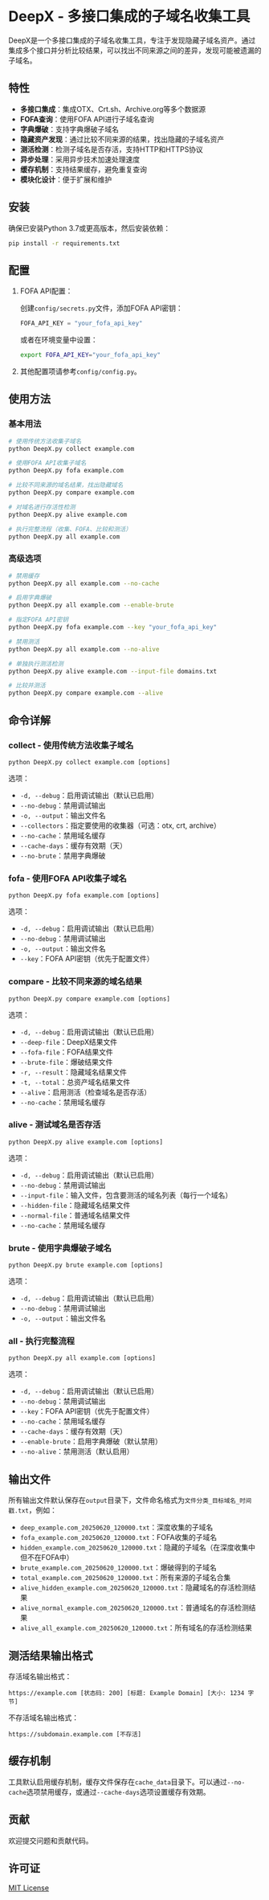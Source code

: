 # DeepX - 多接口集成的子域名收集工具

DeepX是一个多接口集成的子域名收集工具，专注于发现隐藏子域名资产。通过集成多个接口并分析比较结果，可以找出不同来源之间的差异，发现可能被遗漏的子域名。

## 特性

- **多接口集成**：集成OTX、Crt.sh、Archive.org等多个数据源
- **FOFA查询**：使用FOFA API进行子域名查询
- **字典爆破**：支持字典爆破子域名
- **隐藏资产发现**：通过比较不同来源的结果，找出隐藏的子域名资产
- **测活检测**：检测子域名是否存活，支持HTTP和HTTPS协议
- **异步处理**：采用异步技术加速处理速度
- **缓存机制**：支持结果缓存，避免重复查询
- **模块化设计**：便于扩展和维护

## 安装

确保已安装Python 3.7或更高版本，然后安装依赖：

```bash
pip install -r requirements.txt
```

## 配置

1. FOFA API配置：

   创建`config/secrets.py`文件，添加FOFA API密钥：

   ```python
   FOFA_API_KEY = "your_fofa_api_key"
   ```

   或者在环境变量中设置：

   ```bash
   export FOFA_API_KEY="your_fofa_api_key"
   ```

2. 其他配置项请参考`config/config.py`。

## 使用方法

### 基本用法

```bash
# 使用传统方法收集子域名
python DeepX.py collect example.com

# 使用FOFA API收集子域名
python DeepX.py fofa example.com

# 比较不同来源的域名结果，找出隐藏域名
python DeepX.py compare example.com

# 对域名进行存活性检测
python DeepX.py alive example.com

# 执行完整流程（收集、FOFA、比较和测活）
python DeepX.py all example.com
```

### 高级选项

```bash
# 禁用缓存
python DeepX.py all example.com --no-cache

# 启用字典爆破
python DeepX.py all example.com --enable-brute

# 指定FOFA API密钥
python DeepX.py fofa example.com --key "your_fofa_api_key"

# 禁用测活
python DeepX.py all example.com --no-alive

# 单独执行测活检测
python DeepX.py alive example.com --input-file domains.txt

# 比较并测活
python DeepX.py compare example.com --alive
```

## 命令详解

### collect - 使用传统方法收集子域名

```
python DeepX.py collect example.com [options]
```

选项：
- `-d, --debug`：启用调试输出（默认已启用）
- `--no-debug`：禁用调试输出
- `-o, --output`：输出文件名
- `--collectors`：指定要使用的收集器（可选：otx, crt, archive）
- `--no-cache`：禁用域名缓存
- `--cache-days`：缓存有效期（天）
- `--no-brute`：禁用字典爆破

### fofa - 使用FOFA API收集子域名

```
python DeepX.py fofa example.com [options]
```

选项：
- `-d, --debug`：启用调试输出（默认已启用）
- `--no-debug`：禁用调试输出
- `-o, --output`：输出文件名
- `--key`：FOFA API密钥（优先于配置文件）

### compare - 比较不同来源的域名结果

```
python DeepX.py compare example.com [options]
```

选项：
- `-d, --debug`：启用调试输出（默认已启用）
- `--deep-file`：DeepX结果文件
- `--fofa-file`：FOFA结果文件
- `--brute-file`：爆破结果文件
- `-r, --result`：隐藏域名结果文件
- `-t, --total`：总资产域名结果文件
- `--alive`：启用测活（检查域名是否存活）
- `--no-cache`：禁用域名缓存

### alive - 测试域名是否存活

```
python DeepX.py alive example.com [options]
```

选项：
- `-d, --debug`：启用调试输出（默认已启用）
- `--no-debug`：禁用调试输出
- `--input-file`：输入文件，包含要测活的域名列表（每行一个域名）
- `--hidden-file`：隐藏域名结果文件
- `--normal-file`：普通域名结果文件
- `--no-cache`：禁用域名缓存

### brute - 使用字典爆破子域名

```
python DeepX.py brute example.com [options]
```

选项：
- `-d, --debug`：启用调试输出（默认已启用）
- `--no-debug`：禁用调试输出
- `-o, --output`：输出文件名

### all - 执行完整流程

```
python DeepX.py all example.com [options]
```

选项：
- `-d, --debug`：启用调试输出（默认已启用）
- `--no-debug`：禁用调试输出
- `--key`：FOFA API密钥（优先于配置文件）
- `--no-cache`：禁用域名缓存
- `--cache-days`：缓存有效期（天）
- `--enable-brute`：启用字典爆破（默认禁用）
- `--no-alive`：禁用测活（默认启用）

## 输出文件

所有输出文件默认保存在`output`目录下，文件命名格式为`文件分类_目标域名_时间戳.txt`，例如：

- `deep_example.com_20250620_120000.txt`：深度收集的子域名
- `fofa_example.com_20250620_120000.txt`：FOFA收集的子域名
- `hidden_example.com_20250620_120000.txt`：隐藏的子域名（在深度收集中但不在FOFA中）
- `brute_example.com_20250620_120000.txt`：爆破得到的子域名
- `total_example.com_20250620_120000.txt`：所有来源的子域名合集
- `alive_hidden_example.com_20250620_120000.txt`：隐藏域名的存活检测结果
- `alive_normal_example.com_20250620_120000.txt`：普通域名的存活检测结果
- `alive_all_example.com_20250620_120000.txt`：所有域名的存活检测结果

## 测活结果输出格式

存活域名输出格式：
```
https://example.com [状态码: 200] [标题: Example Domain] [大小: 1234 字节]
```

不存活域名输出格式：
```
https://subdomain.example.com [不存活]
```

## 缓存机制

工具默认启用缓存机制，缓存文件保存在`cache_data`目录下。可以通过`--no-cache`选项禁用缓存，或通过`--cache-days`选项设置缓存有效期。

## 贡献

欢迎提交问题和贡献代码。

## 许可证

[MIT License](LICENSE) 